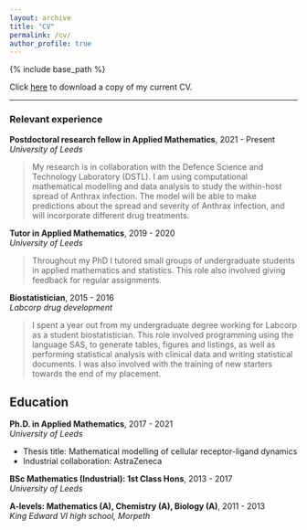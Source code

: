 ```yaml
---
layout: archive
title: "CV"
permalink: /cv/
author_profile: true
---
```


{% include base_path %}

Click [here](/files/Polly_Jeffrey_CV_January_2022.pdf) to download a copy of my current CV.  

___

### Relevant experience  
**Postdoctoral research fellow in Applied Mathematics**, 2021 - Present  
*University of Leeds*  
> My research is in collaboration with the Defence Science and Technology Laboratory (DSTL). I am using computational mathematical modelling and data analysis to study the within-host spread of Anthrax infection. The model will be able to make predictions about the spread and severity of Anthrax infection, and will incorporate different drug treatments.

**Tutor in Applied Mathematics**, 2019 - 2020  
*University of Leeds*  
> Throughout my PhD I tutored small groups of undergraduate students in applied mathematics and statistics. This role also involved giving feedback for regular assignments.

**Biostatistician**, 2015 - 2016  
*Labcorp drug development*  
> I spent a year out from my undergraduate degree working for Labcorp as a student biostatistician. This role involved programming using the language SAS, to generate tables, figures and listings, as well as performing statistical analysis with clinical data and writing statistical documents. I was also involved with the training of new starters towards the end of my placement.

## Education  
**Ph.D. in Applied Mathematics**, 2017 - 2021  
*University of Leeds*
 * Thesis title: Mathematical modelling of cellular receptor-ligand dynamics
 * Industrial collaboration: AstraZeneca

**BSc Mathematics (Industrial): 1st Class Hons**, 2013 - 2017  
*University of Leeds*  

**A-levels: Mathematics (A), Chemistry (A), Biology (A)**, 2011 - 2013  
*King Edward VI high school, Morpeth*  

